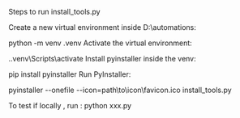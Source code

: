 Steps to run install_tools.py

Create a new virtual environment inside D:\automations:

python -m venv .venv
Activate the virtual environment:


.\.venv\Scripts\activate
Install pyinstaller inside the venv:


pip install pyinstaller
Run PyInstaller:


pyinstaller --onefile --icon=path\to\icon\favicon.ico install_tools.py

To test if locally , run : python xxx.py    
